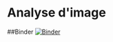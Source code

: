 # Analyse d'image

##Binder
[![Binder](https://mybinder.org/badge_logo.svg)](https://mybinder.org/v2/gh/PierreVandel/analyse-images-cartoon.git/main)
